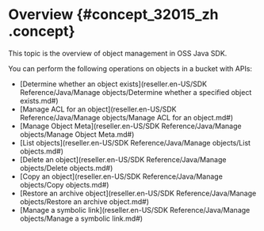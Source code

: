 # Overview {#concept_32015_zh .concept}

This topic is the overview of object management in OSS Java SDK.

You can perform the following operations on objects in a bucket with APIs:

-   [Determine whether an object exists](reseller.en-US/SDK Reference/Java/Manage objects/Determine whether a specified object exists.md#) 
-    [Manage ACL for an object](reseller.en-US/SDK Reference/Java/Manage objects/Manage ACL for an object.md#) 
-    [Manage Object Meta](reseller.en-US/SDK Reference/Java/Manage objects/Manage Object Meta.md#) 
-   [List objects](reseller.en-US/SDK Reference/Java/Manage objects/List objects.md#) 
-   [Delete an object](reseller.en-US/SDK Reference/Java/Manage objects/Delete objects.md#) 
-    [Copy an object](reseller.en-US/SDK Reference/Java/Manage objects/Copy objects.md#) 
-    [Restore an archive object](reseller.en-US/SDK Reference/Java/Manage objects/Restore an archive object.md#) 
-   [Manage a symbolic link](reseller.en-US/SDK Reference/Java/Manage objects/Manage a symbolic link.md#) 

